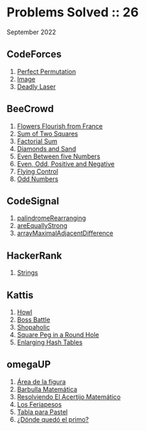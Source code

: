 # Problems Solved :: 26
September 2022

CodeForces
-----------------
1. [Perfect Permutation](https://codeforces.com/contest/1711/problem/A)
1. [Image](https://codeforces.com/contest/1721/problem/A)
1. [Deadly Laser](https://codeforces.com/contest/1721/problem/B)

BeeCrowd
-----------------
1. [Flowers Flourish from France](https://www.beecrowd.com.br/judge/en/problems/view/1140)
1. [Sum of Two Squares](https://www.beecrowd.com.br/judge/en/problems/view/1558)
1. [Factorial Sum](https://www.beecrowd.com.br/judge/en/problems/view/1161)
1. [Diamonds and Sand](https://www.beecrowd.com.br/judge/en/problems/view/1069)
1. [Even Between five Numbers](https://www.beecrowd.com.br/judge/en/problems/view/1065)
1. [Even, Odd, Positive and Negative](https://www.beecrowd.com.br/judge/en/problems/view/1066)
1. [Flying Control](https://www.beecrowd.com.br/judge/en/problems/view/3163)
1. [Odd Numbers](https://www.beecrowd.com.br/judge/en/problems/view/1067)

CodeSignal
-----------------
1. [palindromeRearranging](https://app.codesignal.com/arcade/intro/level-4/Xfeo7r9SBSpo3Wico)
1. [areEquallyStrong](https://app.codesignal.com/arcade/intro/level-5/g6dc9KJyxmFjB98dL)
1. [arrayMaximalAdjacentDifference](https://app.codesignal.com/arcade/intro/level-5/EEJxjQ7oo7C5wAGjE)

HackerRank
-----------------
1. [Strings](https://www.hackerrank.com/challenges/c-tutorial-strings/problem?isFullScreen=true)

Kattis
-----------------
1. [Howl](https://open.kattis.com/problems/howl)
1. [Boss Battle](https://open.kattis.com/problems/bossbattle)
1. [Shopaholic](https://open.kattis.com/problems/shopaholic)
1. [Square Peg in a Round Hole](https://open.kattis.com/problems/squarepegs)
1. [Enlarging Hash Tables](https://open.kattis.com/problems/enlarginghashtables)

omegaUP
-----------------
1. [Área de la figura](https://omegaup.com/arena/problem/Area-de-la-figura/)
1. [Barbulla Matemática](https://omegaup.com/arena/problem/Barbulla-Matematica/)
1. [Resolviendo El Acertijo Matemático](https://omegaup.com/arena/problem/Matematico/)
1. [Los Feriapesos](https://omegaup.com/arena/problem/Los-Feriapesos/)
1. [Tabla para Pastel](https://omegaup.com/arena/problem/Tabla-para-pastel/)
1. [¿Dónde quedó el primo?](https://omegaup.com/arena/problem/findprime/)